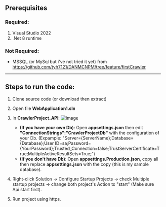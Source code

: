 ## Prerequisites
### Required:
1. Visual Studio 2022
2. .Net 8 runtime
### Not Required:
- MSSQL (or MySql but i've not tried it yet) from https://github.com/tyh7121/DANMCNPM/tree/feature/firstCrawler
---
## Steps to run the code: 
1. Clone source code (or download then extract)
2. Open file **WebApplication1.sln**
3. In **CrawlerProject_API**:
![image](https://github.com/thuanan7/CrawlerProject/assets/47140156/fb8fcf02-e01b-42a9-92e7-25af98e6145f)
   - **(If you have your own Db)**: Open **appsettings.json** then edit **"ConnectionStrings":"CrawlerProjectDb"** with the configuration of your Db.
     (Expample: "Server={ServerName};Database={Database};User ID=sa;Password={YourPassword};Trusted_Connection=false;TrustServerCertificate=True;MultipleActiveResultSets=True;")
   - **(If you don't have Db)**: Open **appsettings.Production.json**, copy all then replace **appsettings.json** with the copy (this is my sample database).

4. Right-click Solution -> Configure Startup Projects -> check Multiple startup projects -> change both project's Action to "start" (Make sure Api start first).
5. Run project using https.
